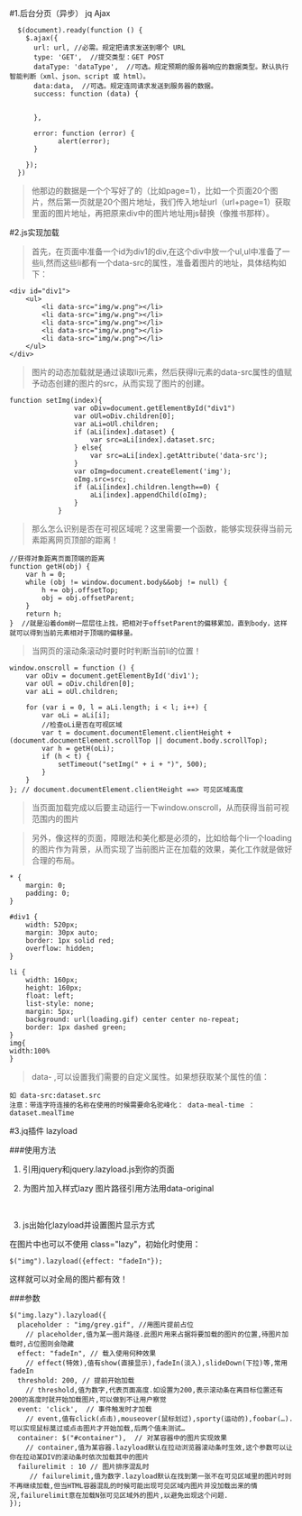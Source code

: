 #1.后台分页（异步）
jq Ajax

	  $(document).ready(function () {
	    $.ajax({
	      url: url, //必需。规定把请求发送到哪个 URL
	      type: 'GET',  //提交类型：GET POST
	      dataType: 'dataType',  //可选。规定预期的服务器响应的数据类型。默认执行智能判断（xml、json、script 或 html）。
		  data:data,  //可选。规定连同请求发送到服务器的数据。
	      success: function (data) {
	
	
	      },
	
	      error: function (error) {
				alert(error);
	      }
	
	    });
	  })

> 他那边的数据是一个个写好了的（比如page=1），比如一个页面20个图片，然后第一页就是20个图片地址，我们传入地址url（url+page=1）获取里面的图片地址，再把原来div中的图片地址用js替换（像推书那样）。

#2.js实现加载
> 首先，在页面中准备一个id为div1的div,在这个div中放一个ul,ul中准备了一些li,然而这些li都有一个data-src的属性，准备着图片的地址，具体结构如下：

	<div id="div1">
		<ul>
			<li data-src="img/w.png"></li>
			<li data-src="img/w.png"></li>
			<li data-src="img/w.png"></li>
			<li data-src="img/w.png"></li>
			<li data-src="img/w.png"></li>
		</ul>
	</div>

> 图片的动态加载就是通过读取li元素，然后获得li元素的data-src属性的值赋予动态创建的图片的src，从而实现了图片的创建。

	function setImg(index){
	                var oDiv=document.getElementById("div1")
	                var oUl=oDiv.children[0];
	                var aLi=oUl.children;
	                if (aLi[index].dataset) {
	                    var src=aLi[index].dataset.src;
	                } else{
	                    var src=aLi[index].getAttribute('data-src');
	                }
	                var oImg=document.createElement('img');
	                oImg.src=src;
	                if (aLi[index].children.length==0) {
	                    aLi[index].appendChild(oImg); 
	                }
	            }

> 那么怎么识别是否在可视区域呢？这里需要一个函数，能够实现获得当前元素距离网页顶部的距离！

	//获得对象距离页面顶端的距离  
	function getH(obj) {  
	    var h = 0;  
	    while (obj != window.document.body&&obj != null) {  
	        h += obj.offsetTop;  
	        obj = obj.offsetParent;  
	    }  
	    return h;  
	}  //就是沿着dom树一层层往上找，把相对于offsetParent的偏移累加，直到body，这样就可以得到当前元素相对于顶端的偏移量。

> 当网页的滚动条滚动时要时时判断当前li的位置！

    window.onscroll = function () {
        var oDiv = document.getElementById('div1');
        var oUl = oDiv.children[0];
        var aLi = oUl.children;

        for (var i = 0, l = aLi.length; i < l; i++) {
            var oLi = aLi[i];
            //检查oLi是否在可视区域
            var t = document.documentElement.clientHeight + (document.documentElement.scrollTop || document.body.scrollTop);
            var h = getH(oLi);
            if (h < t) {
                setTimeout("setImg(" + i + ")", 500);
            }
        }
    }; // document.documentElement.clientHeight ==> 可见区域高度

> 当页面加载完成以后要主动运行一下window.onscroll，从而获得当前可视范围内的图片

> 另外，像这样的页面，障眼法和美化都是必须的，比如给每个li一个loading的图片作为背景，从而实现了当前图片正在加载的效果，美化工作就是做好合理的布局。

    * {
        margin: 0;
        padding: 0;
    }

    #div1 {
        width: 520px;
        margin: 30px auto;
        border: 1px solid red;
        overflow: hidden;
    }

    li {
        width: 160px;
        height: 160px;
        float: left;
        list-style: none;
        margin: 5px;
        background: url(loading.gif) center center no-repeat;
        border: 1px dashed green;
    }
    img{
    width:100%
    }

> data- ,可以设置我们需要的自定义属性。如果想获取某个属性的值：

	如 data-src:dataset.src
	注意：带连字符连接的名称在使用的时候需要命名驼峰化： data-meal-time ：dataset.mealTime

#3.jq插件 lazyload

###使用方法
1. 引用jquery和jquery.lazyload.js到你的页面

	<script src="jquery-1.11.0.min.js"></script>
	<script src="jquery.lazyload.js?v=1.9.1"></script>

1. 为图片加入样式lazy  图片路径引用方法用data-original
	
	<img class="lazy" data-original="img/bmw_m1_hood.jpg">
	<img class="lazy" data-original="img/bmw_m1_side.jpg">
	<img class="lazy" data-original="img/viper_1.jpg">
	<img class="lazy" data-original="img/viper_corner.jpg">
	<img class="lazy" data-original="img/bmw_m3_gt.jpg">
	<img class="lazy" data-original="img/corvette_pitstop.jpg">

1. js出始化lazyload并设置图片显示方式

	<script type="text/javascript" charset="utf-8">
	  $(function() {
	      $("img.lazy").lazyload({effect: "fadeIn"});
	  });
	</script>

在图片中也可以不使用 class="lazy"，初始化时使用：

	$("img").lazyload({effect: "fadeIn"});

这样就可以对全局的图片都有效！

###参数
	
	$("img.lazy").lazyload({
	  placeholder : "img/grey.gif", //用图片提前占位
	    // placeholder,值为某一图片路径.此图片用来占据将要加载的图片的位置,待图片加载时,占位图则会隐藏
	  effect: "fadeIn", // 载入使用何种效果
	    // effect(特效),值有show(直接显示),fadeIn(淡入),slideDown(下拉)等,常用fadeIn
	  threshold: 200, // 提前开始加载
	    // threshold,值为数字,代表页面高度.如设置为200,表示滚动条在离目标位置还有200的高度时就开始加载图片,可以做到不让用户察觉
	  event: 'click',  // 事件触发时才加载
	    // event,值有click(点击),mouseover(鼠标划过),sporty(运动的),foobar(…).可以实现鼠标莫过或点击图片才开始加载,后两个值未测试…
	  container: $("#container"),  // 对某容器中的图片实现效果
	    // container,值为某容器.lazyload默认在拉动浏览器滚动条时生效,这个参数可以让你在拉动某DIV的滚动条时依次加载其中的图片
	  failurelimit : 10 // 图片排序混乱时
	     // failurelimit,值为数字.lazyload默认在找到第一张不在可见区域里的图片时则不再继续加载,但当HTML容器混乱的时候可能出现可见区域内图片并没加载出来的情况,failurelimit意在加载N张可见区域外的图片,以避免出现这个问题.
	});
